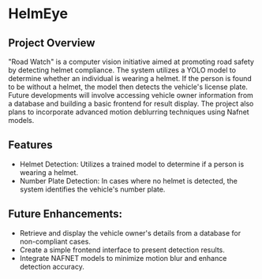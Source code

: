# HelmEye

## Project Overview

"Road Watch" is a computer vision initiative aimed at promoting road safety by detecting helmet compliance. The system utilizes a YOLO model to determine whether an individual is wearing a helmet. If the person is found to be without a helmet, the model then detects the vehicle's license plate. Future developments will involve accessing vehicle owner information from a database and building a basic frontend for result display. The project also plans to incorporate advanced motion deblurring techniques using Nafnet models.

## Features

- Helmet Detection: Utilizes a trained model to determine if a person is wearing a helmet.
- Number Plate Detection: In cases where no helmet is detected, the system identifies the vehicle's number plate.
## Future Enhancements:
- Retrieve and display the vehicle owner's details from a database for non-compliant cases.
- Create a simple frontend interface to present detection results.
- Integrate NAFNET models to minimize motion blur and enhance detection accuracy.



